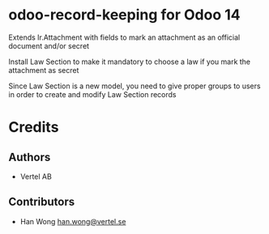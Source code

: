 # odoo-record-keeping for Odoo 14
Extends Ir.Attachment with fields to mark an attachment as an official document and/or secret

Install Law Section to make it mandatory to choose a law if you mark the attachment as secret

Since Law Section is a new model, you need to give proper groups to users in order to create and modify Law Section records

# Credits
Authors
-------
* Vertel AB

Contributors
------------
* Han Wong <han.wong@vertel.se>

